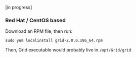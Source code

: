 [in progress]

### Red Hat / CentOS based
Download an RPM file, then run:

```shell
sudo yum localinstall grid-2.0.0.x86_64.rpm
```

Then, Grid executable would probably live in `/opt/Grid/grid`
